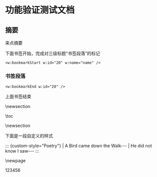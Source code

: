 # 功能验证测试文档

## 摘要

来点摘要

下面书签开始，完成对三级标题“书签段落”的标记

```{=openxml}
<w:bookmarkStart w:id="20" w:name="name" />
```

### 书签段落

```{=openxml}
<w:bookmarkEnd w:id="20" />
```

上面书签结束

\newsection

\toc

\newsection

下面是一段自定义的样式

::: {custom-style="Poetry"}
| A Bird came down the Walk---
| He did not know I saw---
:::

\newpage

123456
